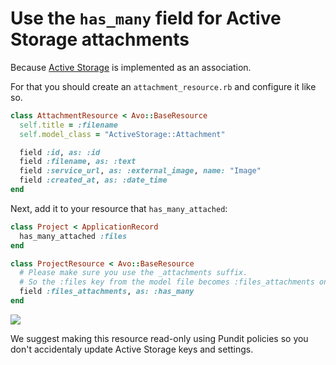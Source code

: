 # Use the `has_many` field for Active Storage attachments

Because [Active Storage](https://edgeguides.rubyonrails.org/active_storage_overview.html) is implemented as an association.

For that you should create an `attachment_resource.rb` and configure it like so.

```ruby
class AttachmentResource < Avo::BaseResource
  self.title = :filename
  self.model_class = "ActiveStorage::Attachment"

  field :id, as: :id
  field :filename, as: :text
  field :service_url, as: :external_image, name: "Image"
  field :created_at, as: :date_time
end
```

Next, add it to your resource that `has_many_attached`:

```ruby
class Project < ApplicationRecord
  has_many_attached :files
end

class ProjectResource < Avo::BaseResource
  # Please make sure you use the _attachments suffix.
  # So the :files key from the model file becomes :files_attachments on the resource file.
  field :files_attachments, as: :has_many
end
```

![](/assets/img/recipes/use-the-has-many-field-for-active-storage-attachments/preview.png)

We suggest making this resource read-only using Pundit policies so you don't accidentaly update Active Storage keys and settings.
